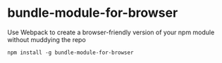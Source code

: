 # bundle-module-for-browser

Use Webpack to create a browser-friendly version of your npm module without muddying the repo

	npm install -g bundle-module-for-browser